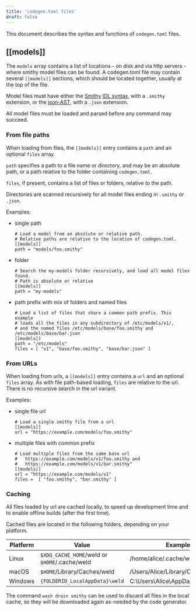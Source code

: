 ```yaml
---
title: 'codegen.toml files'
draft: false
---
```


<head>
  <meta name="robots" content="noindex">
</head>

This document describes the syntax and functions of `codegen.toml` files.

## [[models]]

The `models` array contains a list of locations - on disk and via http servers - where smithy model files can be found. A codegen.toml file may contain several `[[models]]` sections, which should be located together, usually at the top of the file.

Model files must have either the [Smithy](https://awslabs.github.io/smithy/index.html) [IDL syntax](https://awslabs.github.io/smithy/1.0/spec/core/idl.html), with a `.smithy` extension, or the [json-AST](https://awslabs.github.io/smithy/1.0/spec/core/json-ast.html), with a `.json` extension.

All model files must be loaded and parsed before any command may succeed.

### From file paths

When loading from files, the `[[models]]` entry contains a `path` and an optional `files` array.

`path` specifies a path to a file name or directory, and may be an absolute path, or a path relative to the folder containing `codegen.toml`.

`files`, if present, contains a list of files or folders, relative to the path.

Directories are scanned recursively for all model files ending in `.smithy` or `.json`.

Examples:

- single path
  ```
  # Load a model from an absolute or relative path.
  # Relative paths are relative to the location of codegen.toml.
  [[models]]
  path = "models/foo.smithy"
  ```
- folder

  ```
  # Search the my-models folder recursively, and load all model files found.
  # Path is absolute or relative
  [[models]]
  path = "my-models"
  ```

- path prefix with mix of folders and named files

  ```
  # Load a list of files that share a common path prefix. This example
  # loads all the files in any subdirectory of /etc/models/v1/,
  # and the named files /etc/models/base/foo.smithy and /etc/models/base/bar.json
  [[models]]
  path = "/etc/models"
  files = [ "v1", "base/foo.smithy", "base/bar.json" ]
  ```

### From URLs

When loading from urls, a `[[models]]` entry contains a `url` and an optional `files` array.
As with file path-based loading, `files` are relative to the url. There is no recursive search in the url variant.

Examples:

- single file url

  ```
  # Load a single smithy file from a url
  [[models]]
  url = "https://example.com/models/foo.smithy"
  ```

- multiple files with common prefix

  ```
  # Load multiple files from the same base url
  #   https://example.com/models/v1/foo.smithy and
  #   https://example.com/models/v1/bar.smithy"
  [[models]]
  url = "https://example.com/models/v1"
  files =  [ "foo.smithy", "bar.smithy" ]
  ```

### Caching

All files loaded by url are cached locally, to speed up development time
and to enable offline builds (after the first time).

Cached files are located in the following folders, depending on your platform.

| Platform | Value                                         | Example                           |
| -------- | --------------------------------------------- | --------------------------------- |
| Linux    | `$XDG_CACHE_HOME`/weld or `$HOME`/.cache/weld | /home/alice/.cache/weld           |
| macOS    | `$HOME`/Library/Caches/weld                   | /Users/Alice/Library/Caches/weld  |
| Windows  | `{FOLDERID_LocalAppData}\weld`                | C:\Users\Alice\AppData\Local\weld |

The command `wash drain smithy` can be used to discard all files in the local cache, so they will be downloaded again as-needed by the code generator.
